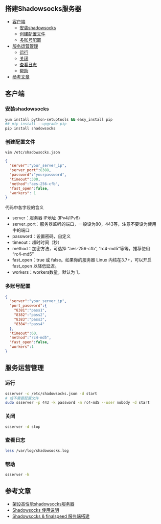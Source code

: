 搭建Shadowsocks服务器
---

<!-- TOC -->

- [客户端](#客户端)
  - [安装shadowsocks](#安装shadowsocks)
  - [创建配置文件](#创建配置文件)
  - [多账号配置](#多账号配置)
- [服务运营管理](#服务运营管理)
  - [运行](#运行)
  - [关闭](#关闭)
  - [查看日志](#查看日志)
  - [帮助](#帮助)
- [参考文章](#参考文章)

<!-- /TOC -->

## 客户端

### 安装shadowsocks

```bash
yum install python-setuptools && easy_install pip
## pip install --upgrade pip
pip install shadowsocks
```

### 创建配置文件

`vim /etc/shadowsocks.json`  

```json
{
  "server":"your_server_ip",
  "server_port":8388,
  "password":"yourpassword",
  "timeout":300,
  "method":"aes-256-cfb",
  "fast_open":false,
  "workers": 1
}
```

代码中各字段的含义

- server：服务器 IP地址 (IPv4/IPv6)
- server_port：服务器监听的端口，一般设为80，443等，注意不要设为使用中的端口
- password：设置密码，自定义
- timeout：超时时间（秒）
- method：加密方法，可选择 “aes-256-cfb”, “rc4-md5”等等。推荐使用 “rc4-md5”
- fast_open：true 或 false。如果你的服务器 Linux 内核在3.7+，可以开启 fast_open 以降低延迟。
- workers：workers数量，默认为 1。

### 多账号配置

```json
{
  "server":"your_server_ip",
  "port_password":{
    "8381":"pass1",
    "8382":"pass2",
    "8383":"pass3",
    "8384":"pass4"
  },
  "timeout":60,
  "method":"rc4-md5",
  "fast_open":false,
  "workers":1
}
```

## 服务运营管理

### 运行

```bash
ssserver -c /etc/shadowsocks.json -d start
# 或不需要配置文件
sudo ssserver -p 443 -k password -m rc4-md5 --user nobody -d start
```

### 关闭

```bash
ssserver -d stop
```

### 查看日志

```bash
less /var/log/shadowsocks.log
```

### 帮助

```bash
ssserver -h
```

## 参考文章

- [架设高性能shadowsocks服务器](http://yanyu.farbox.com/post/build-high-performance-shadowsocks-server)
- [Shadowsocks 使用说明](https://github.com/shadowsocks/shadowsocks/wiki/Shadowsocks-%E4%BD%BF%E7%94%A8%E8%AF%B4%E6%98%8E)
- [Shadowsocks & finalspeed 服务端搭建](https://github.com/ucoker/finalspeed#shadowsocks-installation)